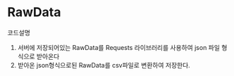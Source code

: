 # RawData

코드설명
1. 서버에 저장되어있는 RawData를 Requests 라이브러리를 사용하여 json 파일 형식으로 받아온다
2. 받아온 json형식으로된 RawData를 csv파일로 변환하여 저장한다.
